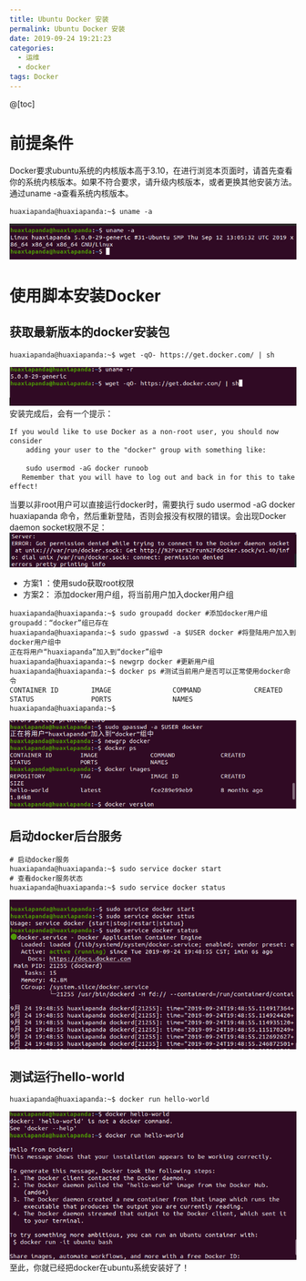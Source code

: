 ```yaml
---
title: Ubuntu Docker 安装
permalink: Ubuntu Docker 安装
date: 2019-09-24 19:21:23
categories:
  - 运维
  - docker
tags: Docker
---
```

@[toc]
# 前提条件
Docker要求ubuntu系统的内核版本高于3.10，在进行浏览本页面时，请首先查看你的系统内核版本。如果不符合要求，请升级内核版本，或者更换其他安装方法。通过uname -a查看系统内核版本。
```shell
huaxiapanda@huaxiapanda:~$ uname -a
```
![图1](Ubuntu-Docker-安装/01.png)
# 使用脚本安装Docker
## 获取最新版本的docker安装包
```shell
huaxiapanda@huaxiapanda:~$ wget -qO- https://get.docker.com/ | sh
```
![图2](Ubuntu-Docker-安装/02.png)
安装完成后，会有一个提示：
```shell
If you would like to use Docker as a non-root user, you should now consider
    adding your user to the "docker" group with something like:

    sudo usermod -aG docker runoob
   Remember that you will have to log out and back in for this to take effect!  
```
当要以非root用户可以直接运行docker时，需要执行 sudo usermod -aG docker huaxiapanda 命令，然后重新登陆，否则会报没有权限的错误。会出现Docker daemon socket权限不足：
![图3](Ubuntu-Docker-安装/04.png)
* 方案1 ：使用sudo获取root权限
* 方案2： 添加docker用户组，将当前用户加入docker用户组
```shell
huaxiapanda@huaxiapanda:~$ sudo groupadd docker #添加docker用户组
groupadd：“docker”组已存在
huaxiapanda@huaxiapanda:~$ sudo gpasswd -a $USER docker #将登陆用户加入到docker用户组中
正在将用户“huaxiapanda”加入到“docker”组中
huaxiapanda@huaxiapanda:~$ newgrp docker #更新用户组
huaxiapanda@huaxiapanda:~$ docker ps #测试当前用户是否可以正常使用docker命令
CONTAINER ID        IMAGE               COMMAND             CREATED             STATUS              PORTS               NAMES
huaxiapanda@huaxiapanda:~$
```
![图4](Ubuntu-Docker-安装/03.png)
## 启动docker后台服务
```shell
# 启动docker服务
huaxiapanda@huaxiapanda:~$ sudo service docker start
# 查看docker服务状态
huaxiapanda@huaxiapanda:~$ sudo service docker status
```
![图5](Ubuntu-Docker-安装/05.png)
## 测试运行hello-world
```shell
huaxiapanda@huaxiapanda:~$ docker run hello-world
```
![图6](Ubuntu-Docker-安装/06.png)
至此，你就已经把docker在ubuntu系统安装好了！
